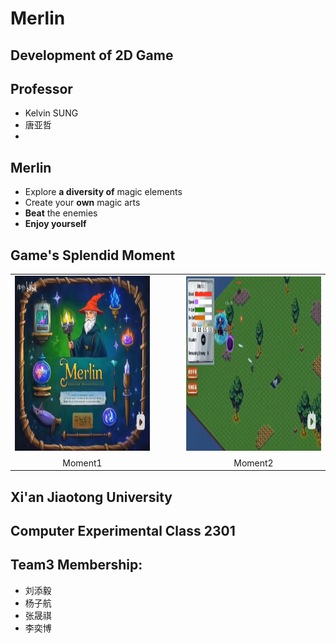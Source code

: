 # Merlin
## Development of 2D Game
## Professor
- Kelvin SUNG
- 唐亚哲
- 
## Merlin
- Explore __a diversity of__ magic elements
- Create your __own__ magic arts
- __Beat__ the enemies
- **Enjoy yourself**

## Game's Splendid Moment
<table style="margin: 0 auto;">
  <tr>
    <td>
      <img src="game1.png" alt="game1" width="460" height="280">
      <figcaption style="margin-top: 8px; text-align: center;">Moment1</figcaption>
    </td>
    <td style="width: 30px;">
        &nbsp
    </td>
    <td>
      <img src="game2.png" alt="game2" width="460" height="280">
      <figcaption style="margin-top: 8px; text-align: center;">Moment2</figcaption>
    </td>
  </tr>
</table>

## Xi'an Jiaotong University

## Computer Experimental Class 2301

## Team3 Membership:
- 刘添毅
- 杨子航
- 张晟祺
- 李奕博
